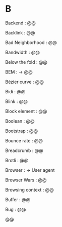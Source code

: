 # B

Backend
: @@

Backlink
: @@

Bad Neighborhood
: @@

Bandwidth
: @@

Below the fold
: @@

BEM
: → @@

Bézier curve
: @@

Bidi
: @@

Blink
: @@

Block element
: @@

Boolean
: @@

Bootstrap
: @@

Bounce rate
: @@

Breadcrumb
: @@

Brotli
: @@

Browser
: → User agent

Browser Wars
: @@

Browsing context
: @@

Buffer
: @@

Bug
: @@

@@